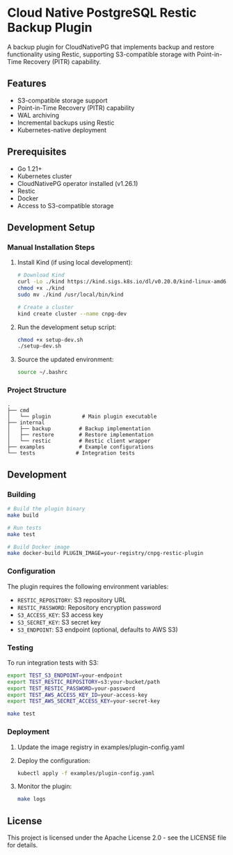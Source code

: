 # Cloud Native PostgreSQL Restic Backup Plugin

A backup plugin for CloudNativePG that implements backup and restore functionality using Restic, supporting S3-compatible storage with Point-in-Time Recovery (PITR) capability.

## Features

- S3-compatible storage support
- Point-in-Time Recovery (PITR) capability
- WAL archiving
- Incremental backups using Restic
- Kubernetes-native deployment

## Prerequisites

- Go 1.21+
- Kubernetes cluster
- CloudNativePG operator installed (v1.26.1)
- Restic
- Docker
- Access to S3-compatible storage

## Development Setup

### Manual Installation Steps

1. Install Kind (if using local development):
   ```bash
   # Download Kind
   curl -Lo ./kind https://kind.sigs.k8s.io/dl/v0.20.0/kind-linux-amd64
   chmod +x ./kind
   sudo mv ./kind /usr/local/bin/kind

   # Create a cluster
   kind create cluster --name cnpg-dev
   ```

2. Run the development setup script:
   ```bash
   chmod +x setup-dev.sh
   ./setup-dev.sh
   ```

3. Source the updated environment:
   ```bash
   source ~/.bashrc
   ```

### Project Structure

```
.
├── cmd
│   └── plugin          # Main plugin executable
├── internal
│   ├── backup         # Backup implementation
│   ├── restore        # Restore implementation
│   └── restic         # Restic client wrapper
├── examples           # Example configurations
└── tests             # Integration tests
```

## Development

### Building

```bash
# Build the plugin binary
make build

# Run tests
make test

# Build Docker image
make docker-build PLUGIN_IMAGE=your-registry/cnpg-restic-plugin
```

### Configuration

The plugin requires the following environment variables:

- `RESTIC_REPOSITORY`: S3 repository URL
- `RESTIC_PASSWORD`: Repository encryption password
- `S3_ACCESS_KEY`: S3 access key
- `S3_SECRET_KEY`: S3 secret key
- `S3_ENDPOINT`: S3 endpoint (optional, defaults to AWS S3)

### Testing

To run integration tests with S3:

```bash
export TEST_S3_ENDPOINT=your-endpoint
export TEST_RESTIC_REPOSITORY=s3:your-bucket/path
export TEST_RESTIC_PASSWORD=your-password
export TEST_AWS_ACCESS_KEY_ID=your-access-key
export TEST_AWS_SECRET_ACCESS_KEY=your-secret-key

make test
```

### Deployment

1. Update the image registry in examples/plugin-config.yaml
2. Deploy the configuration:
   ```bash
   kubectl apply -f examples/plugin-config.yaml
   ```

3. Monitor the plugin:
   ```bash
   make logs
   ```

## License

This project is licensed under the Apache License 2.0 - see the LICENSE file for details.
